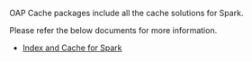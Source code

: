 OAP Cache packages include all the cache solutions for Spark.

Please refer the below documents for more information.

* [Index and Cache for Spark](./oap/README.md)


